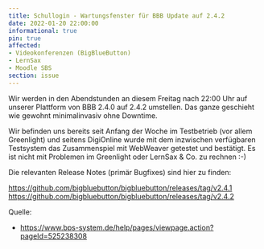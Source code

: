 ```yaml
---
title: Schullogin - Wartungsfenster für BBB Update auf 2.4.2
date: 2022-01-20 22:00:00 
informational: true
pin: true
affected:
- Videokonferenzen (BigBlueButton)
- LernSax
- Moodle SBS
section: issue
---
```


Wir werden in den Abendstunden an diesem Freitag nach 22:00 Uhr auf
unserer Plattform von BBB 2.4.0 auf 2.4.2 umstellen. Das ganze
geschieht wie gewohnt minimalinvasiv ohne Downtime.

Wir befinden uns bereits seit Anfang der Woche im Testbetrieb (vor
allem Greenlight) und seitens DigiOnline wurde mit dem inzwischen
verfügbaren Testsystem das Zusammenspiel mit WebWeaver getestet und
bestätigt. Es ist nicht mit Problemen im Greenlight oder LernSax & Co.
zu rechnen :-)


Die relevanten Release Notes (primär Bugfixes) sind hier zu finden:

https://github.com/bigbluebutton/bigbluebutton/releases/tag/v2.4.1
https://github.com/bigbluebutton/bigbluebutton/releases/tag/v2.4.2


Quelle:

* https://www.bps-system.de/help/pages/viewpage.action?pageId=525238308
